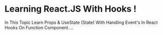 # Learning React.JS With Hooks !

In This Topic Learn Props & UseState (State) With Handling Event's In React Hooks On Function Component....